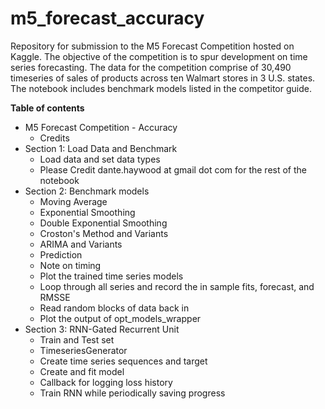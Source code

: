 # m5_forecast_accuracy
 Repository for submission to the M5 Forecast Competition hosted on Kaggle. The objective of the competition is to spur development on time series forecasting. The data for the competition comprise of 30,490 timeseries of sales of products across ten Walmart stores in 3 U.S. states. The notebook includes benchmark models listed in the competitor guide.

**Table of contents**

* M5 Forecast Competition - Accuracy
  * Credits
* Section 1: Load Data and Benchmark
   * Load data and set data types
   * Please Credit dante.haywood at gmail dot com for the rest of the notebook
* Section 2: Benchmark models
   * Moving Average
   * Exponential Smoothing
   * Double Exponential Smoothing
   * Croston's Method and Variants
   * ARIMA and Variants
   * Prediction
   * Note on timing
   * Plot the trained time series models
   * Loop through all series and record the in sample fits, forecast, and RMSSE
   * Read random blocks of data back in
   * Plot the output of opt_models_wrapper
* Section 3: RNN-Gated Recurrent Unit
   * Train and Test set
   * TimeseriesGenerator
   * Create time series sequences and target
   * Create and fit model
   * Callback for logging loss history
   * Train RNN while periodically saving progress
